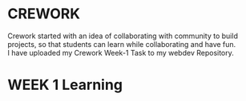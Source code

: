 # **CREWORK** 
Crework started with an idea of collaborating with community to build projects, so that students can learn while collaborating and have fun. 
<br> I have uploaded my Crework Week-1 Task to my webdev Repository.

# **WEEK 1 Learning**

